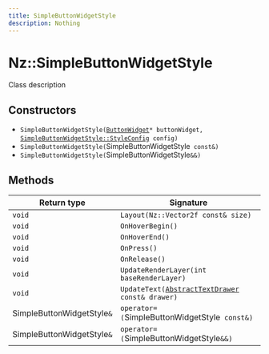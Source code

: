 ```yaml
---
title: SimpleButtonWidgetStyle
description: Nothing
---
```


# Nz::SimpleButtonWidgetStyle

Class description

## Constructors

- `SimpleButtonWidgetStyle(`[`ButtonWidget`](documentation/generated/Widgets/ButtonWidget.md)`* buttonWidget, `[`SimpleButtonWidgetStyle::StyleConfig`](documentation/generated/Widgets/SimpleButtonWidgetStyle.StyleConfig.md)` config)`
- `SimpleButtonWidgetStyle(`SimpleButtonWidgetStyle` const&)`
- `SimpleButtonWidgetStyle(`SimpleButtonWidgetStyle`&&)`

## Methods

| Return type | Signature |
| ----------- | --------- |
| `void` | `Layout(Nz::Vector2f const& size)` |
| `void` | `OnHoverBegin()` |
| `void` | `OnHoverEnd()` |
| `void` | `OnPress()` |
| `void` | `OnRelease()` |
| `void` | `UpdateRenderLayer(int baseRenderLayer)` |
| `void` | `UpdateText(`[`AbstractTextDrawer`](documentation/generated/Utility/AbstractTextDrawer.md)` const& drawer)` |
| SimpleButtonWidgetStyle`&` | `operator=(`SimpleButtonWidgetStyle` const&)` |
| SimpleButtonWidgetStyle`&` | `operator=(`SimpleButtonWidgetStyle`&&)` |
